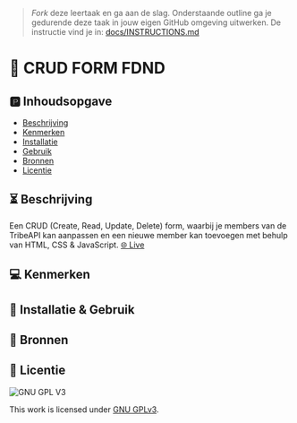> _Fork_ deze leertaak en ga aan de slag. Onderstaande outline ga je gedurende deze taak in jouw eigen GitHub omgeving uitwerken. De instructie vind je in: [docs/INSTRUCTIONS.md](docs/INSTRUCTIONS.md)

# 🚀 CRUD FORM FDND
<!-- Geef je project een titel en schrijf in één zin wat het is -->

## 🅿 Inhoudsopgave

  * [Beschrijving](#beschrijving)
  * [Kenmerken](#kenmerken)
  * [Installatie](#installatie)
  * [Gebruik](#gebruik)
  * [Bronnen](#bronnen)
  * [Licentie](#licentie)

## ⏳ Beschrijving
Een CRUD (Create, Read, Update, Delete) form, waarbij je members van de TribeAPI kan aanpassen en een nieuwe member kan toevoegen met behulp van HTML, CSS & JavaScript.
[🌐 Live](http://justincrud.student.fdnd.nl/)

## 💻 Kenmerken
<!-- Bij Kenmerken staat welke technieken zijn gebruikt en hoe. Wat is de HTML structuur? Wat zijn de belangrijkste dingen in CSS? Wat is er met Javascript gedaan en hoe? Misschien heb je een framwork of library gebruikt? -->

## 🔋 Installatie & Gebruik

## 🧙 Bronnen

## 🔖 Licentie

![GNU GPL V3](https://www.gnu.org/graphics/gplv3-127x51.png)

This work is licensed under [GNU GPLv3](./LICENSE).
